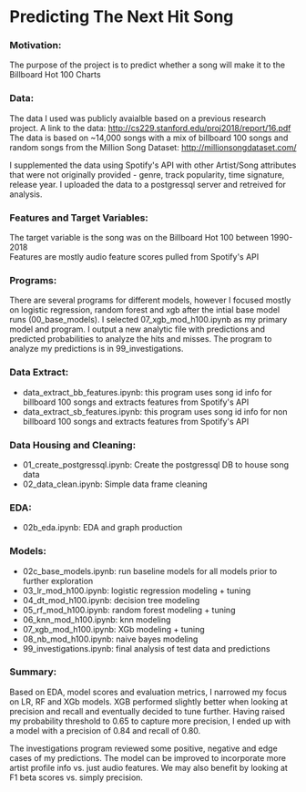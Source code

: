 # Predicting The Next Hit Song

### Motivation:<br>
The purpose of the project is to predict whether a song will make it to the Billboard Hot 100 Charts

### Data:<br>
The data I used was publicly avaialble based on a previous research project. A link to the data: http://cs229.stanford.edu/proj2018/report/16.pdf<br>
The data is based on ~14,000 songs with a mix of billboard 100 songs and random songs from the Million Song Dataset: http://millionsongdataset.com/

I supplemented the data using Spotify's API with other Artist/Song attributes that were not originally provided - genre, track popularity, time signature, release year. I uploaded the data to a postgressql server and retreived for analysis.

### Features and Target Variables:<br>
The target variable is the song was on the Billboard Hot 100 between 1990-2018<br>
Features are mostly audio feature scores pulled from Spotify's API

### Programs:<br>
There are several programs for different models, however I focused mostly on logistic regression, random forest and xgb after the intial 
base model runs (00_base_models). I selected 07_xgb_mod_h100.ipynb as my primary model and program. I output a new analytic file with predictions and predicted probabilities to analyze the hits and misses. The program to analyze my predictions is in 99_investigations.

### Data Extract:<br>
* data_extract_bb_features.ipynb: this program uses song id info for billboard 100 songs and extracts features from Spotify's API<br>
* data_extract_sb_features.ipynb:  this program uses song id info for non billboard 100 songs and extracts features from Spotify's API

### Data Housing and Cleaning:<br>
* 01_create_postgressql.ipynb: Create the postgressql DB to house song data<br>
* 02_data_clean.ipynb: Simple data frame cleaning

### EDA:<br>
* 02b_eda.ipynb: EDA and graph production

### Models:<br>
* 02c_base_models.ipynb: run baseline models for all models prior to further exploration<br>
* 03_lr_mod_h100.ipynb: logistic regression modeling + tuning<br>
* 04_dt_mod_h100.ipynb: decision tree modeling<br>
* 05_rf_mod_h100.ipynb: random forest modeling + tuning<br>
* 06_knn_mod_h100.ipynb: knn modeling<br>
* 07_xgb_mod_h100.ipynb: XGb modeling + tuning<br>
* 08_nb_mod_h100.ipynb: naive bayes modeling<br>
* 99_investigations.ipynb: final analysis of test data and predictions

### Summary:<br>
Based on EDA, model scores and evaluation metrics, I narrowed my focus on LR, RF and XGb models. 
XGB performed slightly better when looking at precision and recall and eventually decided to tune further.
Having raised my probability threshold to 0.65 to capture more precision, I ended up with a model with a precision of 0.84 and recall of 0.80.

The investigations program reviewed some positive, negative and edge cases of my predictions.
The model can be improved to incorporate more artist profile info vs. just audio features.
We may also benefit by looking at F1 beta scores vs. simply precision.
